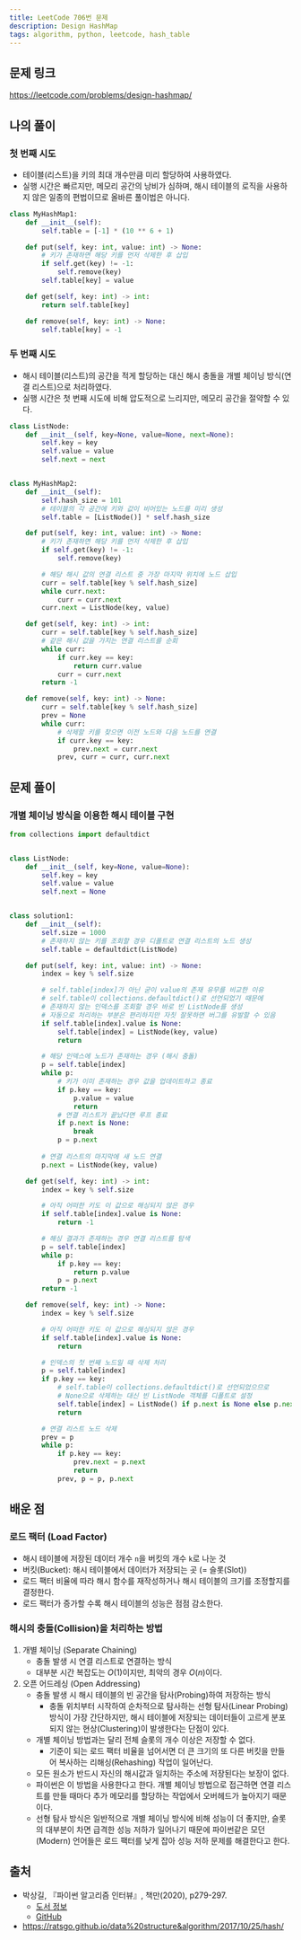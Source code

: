 ```yaml
---
title: LeetCode 706번 문제
description: Design HashMap
tags: algorithm, python, leetcode, hash_table
---
```


## 문제 링크

https://leetcode.com/problems/design-hashmap/

## 나의 풀이

### 첫 번째 시도

- 테이블(리스트)을 키의 최대 개수만큼 미리 할당하여 사용하였다.
- 실행 시간은 빠르지만, 메모리 공간의 낭비가 심하며, 해시 테이블의 로직을 사용하지 않은 일종의 편법이므로 올바른 풀이법은 아니다.

```python
class MyHashMap1:
    def __init__(self):
        self.table = [-1] * (10 ** 6 + 1)

    def put(self, key: int, value: int) -> None:
        # 키가 존재하면 해당 키를 먼저 삭제한 후 삽입
        if self.get(key) != -1:
            self.remove(key)
        self.table[key] = value

    def get(self, key: int) -> int:
        return self.table[key]

    def remove(self, key: int) -> None:
        self.table[key] = -1
```

### 두 번째 시도

- 해시 테이블(리스트)의 공간을 적게 할당하는 대신 해시 충돌을 개별 체이닝 방식(연결 리스트)으로 처리하였다.
- 실행 시간은 첫 번째 시도에 비해 압도적으로 느리지만, 메모리 공간을 절약할 수 있다.

```python
class ListNode:
    def __init__(self, key=None, value=None, next=None):
        self.key = key
        self.value = value
        self.next = next


class MyHashMap2:
    def __init__(self):
        self.hash_size = 101
        # 테이블의 각 공간에 키와 값이 비어있는 노드를 미리 생성
        self.table = [ListNode()] * self.hash_size

    def put(self, key: int, value: int) -> None:
        # 키가 존재하면 해당 키를 먼저 삭제한 후 삽입
        if self.get(key) != -1:
            self.remove(key)

        # 해당 해시 값의 연결 리스트 중 가장 마지막 위치에 노드 삽입
        curr = self.table[key % self.hash_size]
        while curr.next:
            curr = curr.next
        curr.next = ListNode(key, value)

    def get(self, key: int) -> int:
        curr = self.table[key % self.hash_size]
        # 같은 해시 값을 가지는 연결 리스트를 순회
        while curr:
            if curr.key == key:
                return curr.value
            curr = curr.next
        return -1

    def remove(self, key: int) -> None:
        curr = self.table[key % self.hash_size]
        prev = None
        while curr:
            # 삭제할 키를 찾으면 이전 노드와 다음 노드를 연결
            if curr.key == key:
                prev.next = curr.next
            prev, curr = curr, curr.next
```

## 문제 풀이

### 개별 체이닝 방식을 이용한 해시 테이블 구현

```python
from collections import defaultdict


class ListNode:
    def __init__(self, key=None, value=None):
        self.key = key
        self.value = value
        self.next = None


class solution1:
    def __init__(self):
        self.size = 1000
        # 존재하지 않는 키를 조회할 경우 디폴트로 연결 리스트의 노드 생성
        self.table = defaultdict(ListNode)

    def put(self, key: int, value: int) -> None:
        index = key % self.size

        # self.table[index]가 아닌 굳이 value의 존재 유무를 비교한 이유
        # self.table이 collections.defaultdict()로 선언되었기 때문에
        # 존재하지 않는 인덱스를 조회할 경우 바로 빈 ListNode를 생성
        # 자동으로 처리하는 부분은 편리하지만 자칫 잘못하면 버그를 유발할 수 있음
        if self.table[index].value is None:
            self.table[index] = ListNode(key, value)
            return

        # 해당 인덱스에 노드가 존재하는 경우 (해시 충돌)
        p = self.table[index]
        while p:
            # 키가 이미 존재하는 경우 값을 업데이트하고 종료
            if p.key == key:
                p.value = value
                return
            # 연결 리스트가 끝났다면 루프 종료
            if p.next is None:
                break
            p = p.next
            
        # 연결 리스트의 마지막에 새 노드 연결
        p.next = ListNode(key, value)

    def get(self, key: int) -> int:
        index = key % self.size

        # 아직 어떠한 키도 이 값으로 해싱되지 않은 경우
        if self.table[index].value is None:
            return -1

        # 해싱 결과가 존재하는 경우 연결 리스트를 탐색
        p = self.table[index]
        while p:
            if p.key == key:
                return p.value
            p = p.next
        return -1

    def remove(self, key: int) -> None:
        index = key % self.size

        # 아직 어떠한 키도 이 값으로 해싱되지 않은 경우
        if self.table[index].value is None:
            return

        # 인덱스의 첫 번째 노드일 때 삭제 처리
        p = self.table[index]
        if p.key == key:
            # self.table이 collections.defaultdict()로 선언되었으므로
            # None으로 삭제하는 대신 빈 ListNode 객체를 디폴트로 설정
            self.table[index] = ListNode() if p.next is None else p.next
            return

        # 연결 리스트 노드 삭제
        prev = p
        while p:
            if p.key == key:
                prev.next = p.next
                return
            prev, p = p, p.next
```

## 배운 점

### 로드 팩터 (Load Factor)

- 해시 테이블에 저장된 데이터 개수 `n`을 버킷의 개수 `k`로 나눈 것
- 버킷(Bucket): 해시 테이블에서 데이터가 저장되는 곳 (= 슬롯(Slot))
- 로드 팩터 비율에 따라 해시 함수를 재작성하거나 해시 테이블의 크기를 조정할지를 결정한다.
- 로드 팩터가 증가할 수록 해시 테이블의 성능은 점점 감소한다.

### 해시의 충돌(Collision)을 처리하는 방법

1. 개별 체이닝 (Separate Chaining)
   - 충돌 발생 시 연결 리스트로 연결하는 방식
   - 대부분 시간 복잡도는 $O(1)$이지만, 최악의 경우 $O(n)$이다.
2. 오픈 어드레싱 (Open Addressing)
   - 충돌 발생 시 해시 테이블의 빈 공간을 탐사(Probing)하여 저장하는 방식
     - 충돌 위치부터 시작하여 순차적으로 탐사하는 선형 탐사(Linear Probing) 방식이 가장 간단하지만, 해시 테이블에 저장되는 데이터들이 고르게 분포되지 않는 현상(Clustering)이 발생한다는 단점이 있다.
   - 개별 체이닝 방법과는 달리 전체 슬롯의 개수 이상은 저장할 수 없다.
     - 기준이 되는 로드 팩터 비율을 넘어서면 더 큰 크기의 또 다른 버킷을 만들어 복사하는 리해싱(Rehashing) 작업이 일어난다.
   - 모든 원소가 반드시 자신의 해시값과 일치하는 주소에 저장된다는 보장이 없다.
   - 파이썬은 이 방법을 사용한다고 한다. 개별 체이닝 방법으로 접근하면 연결 리스트를 만들 때마다 추가 메모리를 할당하는 작업에서 오버헤드가 높아지기 때문이다.
   - 선형 탐사 방식은 일반적으로 개별 체이닝 방식에 비해 성능이 더 좋지만, 슬롯의 대부분이 차면 급격한 성능 저하가 일어나기 때문에 파이썬같은 모던(Modern) 언어들은 로드 팩터를 낮게 잡아 성능 저하 문제를 해결한다고 한다.

## 출처

- 박상길, 『파이썬 알고리즘 인터뷰』, 책만(2020), p279-297.
  - [도서 정보](https://www.onlybook.co.kr/entry/algorithm-interview)
  - [GitHub](https://github.com/onlybooks/algorithm-interview)
- https://ratsgo.github.io/data%20structure&algorithm/2017/10/25/hash/
